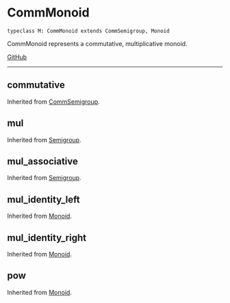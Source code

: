 # CommMonoid

```acorn
typeclass M: CommMonoid extends CommSemigroup, Monoid
```

CommMonoid represents a commutative, multiplicative monoid.

[GitHub](https://github.com/acornprover/acornlib/blob/master/src/comm_monoid.ac)

---
## commutative
Inherited from [CommSemigroup](../CommSemigroup/#commutative).
## mul
Inherited from [Semigroup](../Semigroup/#mul).
## mul_associative
Inherited from [Semigroup](../Semigroup/#mul_associative).
## mul_identity_left
Inherited from [Monoid](../Monoid/#mul_identity_left).
## mul_identity_right
Inherited from [Monoid](../Monoid/#mul_identity_right).
## pow
Inherited from [Monoid](../Monoid/#pow).
